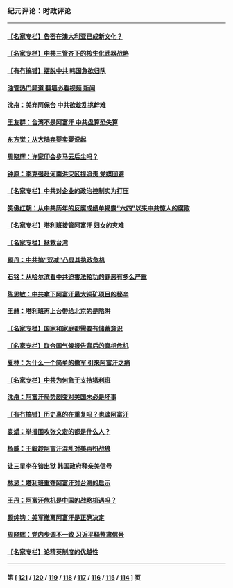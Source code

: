 ### 纪元评论：时政评论
---
#### [【名家专栏】告密在澳大利亚已成新文化？](../../pages/nsc1025/n13170928.md?08200330) 
#### [【名家专栏】中共三管齐下的核生化武器战略](../../pages/nsc1025/n13173563.md?08200330) 
#### [【有冇搞错】摆脱中共 韩国急欲归队](../../pages/nsc1025/n13171605.md?08200330) 
#### [油管热门频道 翻墙必看视频 新闻](ok?08200330)
#### [沈舟：美弃阿保台 中共欲趁乱挑衅难](../../pages/nsc1025/n13172318.md?08200330) 
#### [王友群：台湾不是阿富汗 中共盘算恐失算](../../pages/nsc1025/n13171704.md?08200330) 
#### [东方觉：从大陆弃婴卖婴说起](../../pages/nsc1025/n13172016.md?08200330) 
#### [周晓辉：许家印会步马云后尘吗？](../../pages/nsc1025/n13171636.md?08200330) 
#### [钟原：李克强赴河南洪灾区提追责 党媒回避](../../pages/nsc1025/n13171422.md?08200330) 
#### [【名家专栏】中共对企业的政治控制实为打压](../../pages/nsc1025/n13170885.md?08200330) 
#### [笑傲红朝：从中共历年的反腐成绩单揭露“六四”以来中共惊人的腐败](../../pages/nsc1025/n13171303.md?08200330) 
#### [【名家专栏】塔利班接管阿富汗 妇女的灾难](../../pages/nsc1025/n13170908.md?08200330) 
#### [【名家专栏】拯救台湾](../../pages/nsc1025/n13168396.md?08200330) 
#### [颜丹：中共搞“双减”凸显其执政危机](../../pages/nsc1025/n13170933.md?08200330) 
#### [石铭：从哈尔滨看中共迫害法轮功的罪恶有多么严重](../../pages/nsc1025/n13170344.md?08200330) 
#### [陈思敏：中共拿下阿富汗最大铜矿项目的秘辛](../../pages/nsc1025/n13170054.md?08200330) 
#### [王赫：塔利班再上台带给北京的是陷阱](../../pages/nsc1025/n13169003.md?08200330) 
#### [【名家专栏】国家和家庭都需要有储蓄意识](../../pages/nsc1025/n13168372.md?08200330) 
#### [【名家专栏】联合国气候报告背后的真相危机](../../pages/nsc1025/n13168380.md?08200330) 
#### [夏林：为什么一个简单的撤军 引来阿富汗之痛](../../pages/nsc1025/n13168744.md?08200330) 
#### [【名家专栏】中共为何急于支持塔利班](../../pages/nsc1025/n13168452.md?08200330) 
#### [沈舟：阿富汗局势剧变对美国未必是坏事](../../pages/nsc1025/n13166494.md?08200330) 
#### [【有冇搞错】历史真的在重复吗？也谈阿富汗](../../pages/nsc1025/n13167431.md?08200330) 
#### [袁斌：举报围攻张文宏的都是什么人？](../../pages/nsc1025/n13167731.md?08200330) 
#### [杨威：王毅趁阿富汗混乱对美再扮战狼](../../pages/nsc1025/n13167462.md?08200330) 
#### [让三星李在镕出狱 韩国政府释亲美信号](../../pages/nsc1025/n13167356.md?08200330) 
#### [林忌：塔利班重夺阿富汗对台海的启示](../../pages/nsc1025/n13167448.md?08200330) 
#### [王丹：阿富汗危机是中国的战略机遇吗？](../../pages/nsc1025/n13167363.md?08200330) 
#### [颜纯钩﻿：美军撤离阿富汗是正确决定](../../pages/nsc1025/n13166600.md?08200330) 
#### [周晓辉：党内步调不一致 习近平释整肃信号](../../pages/nsc1025/n13166430.md?08200330) 
#### [【名家专栏】论精英制度的优越性](../../pages/nsc1025/n13165824.md?08200330) 

---
#### 第 [ [121](./121.md?08200330) / [120](./120.md?08200330) / [119](./119.md?08200330) / [118](./118.md?08200330) / [117](./117.md?08200330) / [116](./116.md?08200330) / [115](./115.md?08200330) / [114](./114.md?08200330) ] 页
